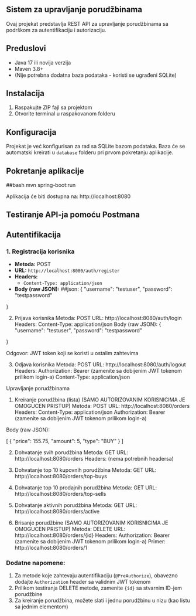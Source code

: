 ## Sistem za upravljanje porudžbinama

Ovaj projekat predstavlja REST API za upravljanje porudžbinama sa podrškom za autentifikaciju i autorizaciju.

## Preduslovi

- Java 17 ili novija verzija
- Maven 3.8+
- (Nije potrebna dodatna baza podataka - koristi se ugrađeni SQLite)

## Instalacija

1. Raspakujte ZIP fajl sa projektom
2. Otvorite terminal u raspakovanom folderu

## Konfiguracija

Projekat je već konfigurisan za rad sa SQLite bazom podataka. Baza će se automatski kreirati u `database` folderu pri prvom pokretanju aplikacije.

## Pokretanje aplikacije

##bash
mvn spring-boot:run

Aplikacija će biti dostupna na: http://localhost:8080


## Testiranje API-ja pomoću Postmana

## Autentifikacija

### 1. Registracija korisnika
- **Metoda:** POST
- **URL:** `http://localhost:8080/auth/register`
- **Headers:**
  - `Content-Type: application/json`
- **Body (raw JSON):**
##json:
{
    "username": "testuser",
    "password": "testpassword"

}

2. Prijava korisnika
Metoda: POST
URL: http://localhost:8080/auth/login
Headers:
Content-Type: application/json
Body (raw JSON):
{
    "username": "testuser",
    "password": "testpassword"

}

Odgovor: JWT token koji se koristi u ostalim zahtevima

3. Odjava korisnika
Metoda: POST
URL: http://localhost:8080/auth/logout
Headers:
Authorization: Bearer <token> (zamenite <token> sa dobijenim JWT tokenom prilikom login-a)
Content-Type: application/json

Upravljanje porudžbinama
1. Kreiranje porudžbina (lista) (SAMO AUTORIZOVANIM KORISNICIMA JE OMOGUCEN PRISTUP)
Metoda: POST
URL: http://localhost:8080/orders
Headers:
Content-Type: application/json
Authorization: Bearer <token> (zamenite <token> sa dobijenim JWT tokenom prilikom login-a)

Body (raw JSON):

[
    {
        "price": 155.75,
        "amount": 5,
        "type": "BUY"
    } 
]

2. Dohvatanje svih porudžbina
Metoda: GET
URL: http://localhost:8080/orders
Headers: (nema potrebnih headersa)

3. Dohvatanje top 10 kupovnih porudžbina
Metoda: GET
URL: http://localhost:8080/orders/top-buys

4. Dohvatanje top 10 prodajnih porudžbina
Metoda: GET
URL: http://localhost:8080/orders/top-sells

5. Dohvatanje aktivnih porudžbina
Metoda: GET
URL: http://localhost:8080/orders/active

6. Brisanje porudžbine  (SAMO AUTORIZOVANIM KORISNICIMA JE OMOGUCEN PRISTUP)
Metoda: DELETE
URL: http://localhost:8080/orders/{id}
Headers:
Authorization: Bearer <token> (zamenite <token> sa dobijenim JWT tokenom prilikom login-a)
Primer: http://localhost:8080/orders/1

### Dodatne napomene:

1. Za metode koje zahtevaju autentifikaciju (`@PreAuthorize`), obavezno dodajte `Authorization` header sa validnim JWT tokenom
2. Prilikom testiranja DELETE metode, zamenite `{id}` sa stvarnim ID-jem porudžbine
3. Za kreiranje porudžbina, možete slati i jednu porudžbinu u nizu (kao listu sa jednim elementom)

